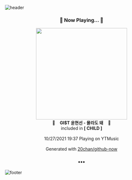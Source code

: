 ![header](https://capsule-render.vercel.app/api?type=wave&height=170&section=header&text=Hi.%20I'm%20SHIFT&fontColor=090707&fontAlignX=45&fontAlignY=65&fontSize=100)

<h3 align="center">🎵 Now Playing... 🎵</h3>
<p align="center">
  <a href="https://music.youtube.com/watch?v=n_kvB5AhXkk">
    <img width="300" src="https://lh3.googleusercontent.com/hMZuufIllNavvGGB0pD1gu3hXEwiVQI2m41_B-zcKT-RtU3GYxhtBfgIIO6g3fXoehZSsHhBWNoTupeWMQ">
  </a>
  <br>
  🎵&nbsp&nbsp&nbsp <b>GI$T 윤현선 - 몰라도 돼</b> &nbsp&nbsp&nbsp🎵
  <br>
  included in <b>[ CHILD ]</b>
  
  <br />
  <br />
  10/27/2021 19:37 Playing on YTMusic
  <br />
  <br />
  Generated with <a href="https://github.com/20chan/github-now">20chan/github-now</a>
</p>

<h3 align="center">•••</h3>

![footer](https://capsule-render.vercel.app/api?type=wave&height=150&section=footer)
